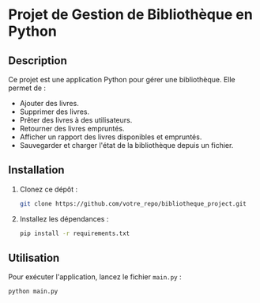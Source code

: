 # Projet de Gestion de Bibliothèque en Python

## Description

Ce projet est une application Python pour gérer une bibliothèque. Elle permet de :
- Ajouter des livres.
- Supprimer des livres.
- Prêter des livres à des utilisateurs.
- Retourner des livres empruntés.
- Afficher un rapport des livres disponibles et empruntés.
- Sauvegarder et charger l'état de la bibliothèque depuis un fichier.

## Installation

1. Clonez ce dépôt :
    ```bash
    git clone https://github.com/votre_repo/bibliotheque_project.git
    ```

2. Installez les dépendances :
    ```bash
    pip install -r requirements.txt
    ```

## Utilisation

Pour exécuter l'application, lancez le fichier `main.py` :
```bash
python main.py
